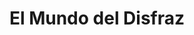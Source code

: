 ---
title: "El Mundo del Disfraz"
url: /santa-cruz-de-la-sierra/el-mundo-del-disfraz/
shop: Allgemein
---